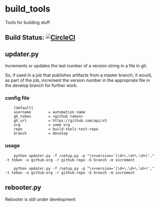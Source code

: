 # build_tools

Tools for building stuff

## Build Status: [![CircleCI](https://circleci.com/gh/nikogura/build-tools.svg?style=svg)](https://circleci.com/gh/nikogura/build-tools)

## updater.py
Increments or updates the last number of a version string in a file in git.

So, if used in a job that publishes artifacts from a master branch, it would, as part of the job, increment the version number in the appropriate file in the develop branch for further work.

### config file

        [default]
        username        = automation name
        gh_token        = <github token>
        gh_url          = https://github.com/api/v3
        org             = some org
        repo            = build-tools-test-repo
        branch          = develop
        
### usage

        python updater.py -f /setup.py -p "\s+version='(\d+\.\d+\.\d+)'," -t token -o github-org -r github-repo -b branch -m increment
        
        python updater.py -f /setup.py -p "\s+version='(\d+\.\d+\.\d+)'," -t token -o github-org -r github-repo -b branch -m increment
        

## rebooter.py
Rebooter is still under development